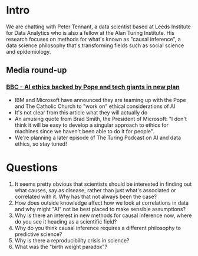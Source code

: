 # Intro

We are chatting with Peter Tennant, a data scientist based at Leeds Institute for Data Analytics who is also a fellow at the Alan Turing Institute. His research focuses on methods for what's known as "causal inference", a data science philosophy that's transforming fields such as social science and epidemiology.

## Media round-up

### [BBC - AI ethics backed by Pope and tech giants in new plan](https://www.bbc.co.uk/news/technology-51673296)

- IBM and Microsoft have announced they are teaming up with the Pope and The Catholic Church to "work on" ethical considerations of AI
- It's not clear from this article what they will actually do
- An amusing quote from Brad Smith, the President of Microsoft: "I don't think it will be easy to develop a singular approach to ethics for machines since we haven't been able to do it for people".
- We're planning a later episode of The Turing Podcast on AI and data ethics, so stay tuned!

# Questions

1. It seems pretty obvious that scientists should be interested in finding out what causes, say as disease, rather than just what's associated or correlated with it. Why has that not always been the case?
2. How does outside knowledge affect how we look at correlations in data and why might "AI" not be best placed to make sensible assumptions?
3. Why is there an interest in new methods for causal inference now, where do you see it heading as a scientific field?
4. Why do you think causal inference requires a different philosophy to predictive science?
5. Why is there a reproducibility crisis in science?
6. What was the "birth weight paradox"?
